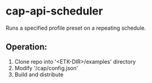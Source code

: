 # cap-api-scheduler
Runs a specified profile preset on a repeating schedule.

## Operation:
1. Clone repo into '&LT;ETK-DIR&GT;/examples' directory
1. Modify '/cap/config.json'
1. Build and distribute
